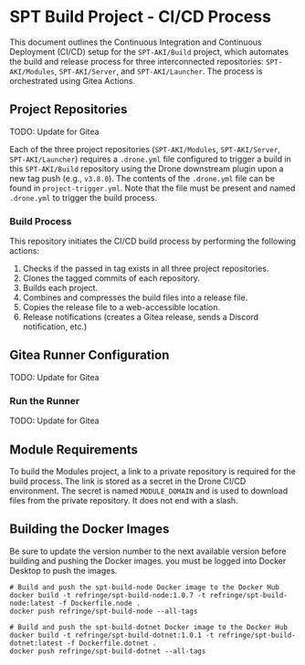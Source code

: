 # SPT Build Project - CI/CD Process

This document outlines the Continuous Integration and Continuous Deployment (CI/CD) setup for the `SPT-AKI/Build` project, which automates the build and release process for three interconnected repositories: `SPT-AKI/Modules`, `SPT-AKI/Server`, and `SPT-AKI/Launcher`. The process is orchestrated using Gitea Actions.

## Project Repositories

TODO: Update for Gitea

Each of the three project repositories (`SPT-AKI/Modules`, `SPT-AKI/Server`, `SPT-AKI/Launcher`) requires a `.drone.yml` file configured to trigger a build in this `SPT-AKI/Build` repository using the Drone downstream plugin upon a new tag push (e.g., `v3.8.0`). The contents of the `.drone.yml` file can be found in `project-trigger.yml`. Note that the file must be present and named `.drone.yml` to trigger the build process.

### Build Process

This repository initiates the CI/CD build process by performing the following actions:

1. Checks if the passed in tag exists in all three project repositories.
1. Clones the tagged commits of each repository.
1. Builds each project.
1. Combines and compresses the build files into a release file.
1. Copies the release file to a web-accessible location.
1. Release notifications (creates a Gitea release, sends a Discord notification, etc.)

## Gitea Runner Configuration

TODO: Update for Gitea

### Run the Runner

TODO: Update for Gitea

## Module Requirements

To build the Modules project, a link to a private repository is required for the build process. The link is stored as a secret in the Drone CI/CD environment. The secret is named `MODULE_DOMAIN` and is used to download files from the private repository. It does not end with a slash.

## Building the Docker Images

Be sure to update the version number to the next available version before building and pushing the Docker images. you must be logged into Docker Desktop to push the images.

```
# Build and push the spt-build-node Docker image to the Docker Hub
docker build -t refringe/spt-build-node:1.0.7 -t refringe/spt-build-node:latest -f Dockerfile.node .
docker push refringe/spt-build-node --all-tags

# Build and push the spt-build-dotnet Docker image to the Docker Hub
docker build -t refringe/spt-build-dotnet:1.0.1 -t refringe/spt-build-dotnet:latest -f Dockerfile.dotnet .
docker push refringe/spt-build-dotnet --all-tags
```
